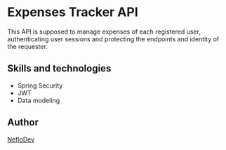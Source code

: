 # Expenses Tracker API
This API is supposed to manage expenses of each registered user, authenticating user sessions and 
protecting the endpoints and identity of the requester.

## Skills and technologies
- Spring Security
- JWT
- Data modeling

## Author
[NefloDev](https://github.com/NefloDev)